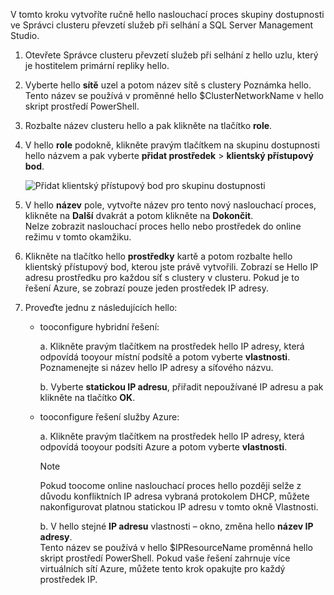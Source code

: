 V tomto kroku vytvoříte ručně hello naslouchací proces skupiny dostupnosti ve Správci clusteru převzetí služeb při selhání a SQL Server Management Studio.

1. Otevřete Správce clusteru převzetí služeb při selhání z hello uzlu, který je hostitelem primární repliky hello.

2. Vyberte hello **sítě** uzel a potom název sítě s clustery Poznámka hello. Tento název se používá v proměnné hello $ClusterNetworkName v hello skript prostředí PowerShell.

3. Rozbalte název clusteru hello a pak klikněte na tlačítko **role**.

4. V hello **role** podokně, klikněte pravým tlačítkem na skupinu dostupnosti hello názvem a pak vyberte **přidat prostředek** > **klientský přístupový bod**.
   
    ![Přidat klientský přístupový bod pro skupinu dostupnosti](./media/virtual-machines-sql-server-configure-alwayson-availability-group-listener/IC678769.gif)

5. V hello **název** pole, vytvořte název pro tento nový naslouchací proces, klikněte na **Další** dvakrát a potom klikněte na **Dokončit**.  
    Nelze zobrazit naslouchací proces hello nebo prostředek do online režimu v tomto okamžiku.

6. Klikněte na tlačítko hello **prostředky** kartě a potom rozbalte hello klientský přístupový bod, kterou jste právě vytvořili. 
    Zobrazí se Hello IP adresu prostředku pro každou síť s clustery v clusteru. Pokud je to řešení Azure, se zobrazí pouze jeden prostředek IP adresy.

7. Proveďte jednu z následujících hello:
   
   * tooconfigure hybridní řešení:
     
        a. Klikněte pravým tlačítkem na prostředek hello IP adresy, která odpovídá tooyour místní podsítě a potom vyberte **vlastnosti**. Poznamenejte si název hello IP adresy a síťového názvu.
   
        b. Vyberte **statickou IP adresu**, přiřadit nepoužívané IP adresu a pak klikněte na tlačítko **OK**.
 
   * tooconfigure řešení služby Azure:

        a. Klikněte pravým tlačítkem na prostředek hello IP adresy, která odpovídá tooyour podsíti Azure a potom vyberte **vlastnosti**.
       
       > [!NOTE]
       > Pokud toocome online naslouchací proces hello později selže z důvodu konfliktních IP adresa vybraná protokolem DHCP, můžete nakonfigurovat platnou statickou IP adresu v tomto okně Vlastnosti.
       > 
       > 

       b. V hello stejné **IP adresu** vlastnosti – okno, změna hello **název IP adresy**.  
        Tento název se používá v hello $IPResourceName proměnná hello skript prostředí PowerShell. Pokud vaše řešení zahrnuje více virtuálních sítí Azure, můžete tento krok opakujte pro každý prostředek IP.

